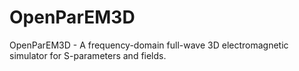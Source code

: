 # OpenParEM3D
OpenParEM3D - A frequency-domain full-wave 3D electromagnetic simulator for S-parameters and fields.
